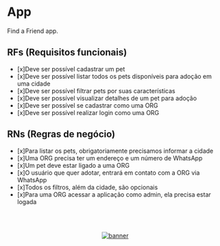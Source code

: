# App

Find a Friend app.

## RFs (Requisitos funcionais)

- [x]Deve ser possível cadastrar um pet
- [x]Deve ser possível listar todos os pets disponíveis para adoção em uma cidade
- [x]Deve ser possível filtrar pets por suas características
- [x]Deve ser possível visualizar detalhes de um pet para adoção
- [x]Deve ser possível se cadastrar como uma ORG
- [x]Deve ser possível realizar login como uma ORG

## RNs (Regras de negócio)

- [x]Para listar os pets, obrigatoriamente precisamos informar a cidade
- [x]Uma ORG precisa ter um endereço e um número de WhatsApp
- [x]Um pet deve estar ligado a uma ORG
- [x]O usuário que quer adotar, entrará em contato com a ORG via WhatsApp
- [x]Todos os filtros, além da cidade, são opcionais
- [x]Para uma ORG acessar a aplicação como admin, ela precisa estar logada

<!--START_SECTION:footer-->

<br />
<br />

<p align="center">
  <a href="https://discord.gg/rocketseat" target="_blank">
    <img align="center" src="https://storage.googleapis.com/golden-wind/comunidade/rodape.svg" alt="banner"/>
  </a>
</p>

<!--END_SECTION:footer-->
